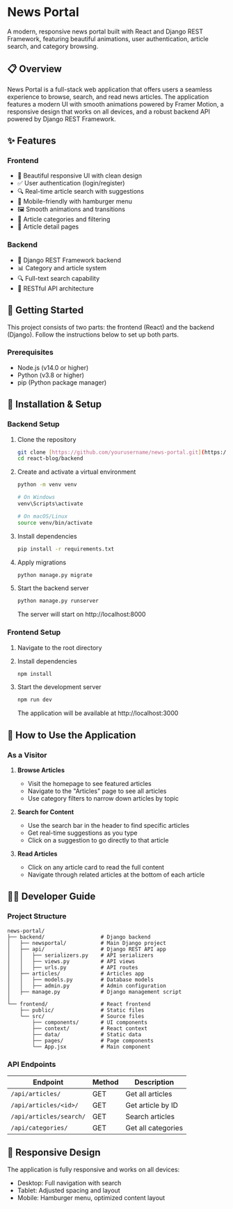 # News Portal


A modern, responsive news portal built with React and Django REST Framework, featuring beautiful animations, user authentication, article search, and category browsing.

## 📋 Overview

News Portal is a full-stack web application that offers users a seamless experience to browse, search, and read news articles. The application features a modern UI with smooth animations powered by Framer Motion, a responsive design that works on all devices, and a robust backend API powered by Django REST Framework.

## ✨ Features

### Frontend
- 🎨 Beautiful responsive UI with clean design
- ✅ User authentication (login/register)
- 🔍 Real-time article search with suggestions
- 📱 Mobile-friendly with hamburger menu
- 🖼️ Smooth animations and transitions
- 📰 Article categories and filtering
- 📄 Article detail pages

### Backend
- 🐍 Django REST Framework backend
- 📊 Category and article system
- 🔍 Full-text search capability
- 🔄 RESTful API architecture

## 🚀 Getting Started

This project consists of two parts: the frontend (React) and the backend (Django). Follow the instructions below to set up both parts.

### Prerequisites

- Node.js (v14.0 or higher)
- Python (v3.8 or higher)
- pip (Python package manager)


## 🔧 Installation & Setup

### Backend Setup

1. Clone the repository
   ```bash
   git clone [https://github.com/yourusername/news-portal.git](https://github.com/alirezabaharloo/react-blog.git)
   cd react-blog/backend
   ```

2. Create and activate a virtual environment
   ```bash
   python -m venv venv
   
   # On Windows
   venv\Scripts\activate
   
   # On macOS/Linux
   source venv/bin/activate
   ```

3. Install dependencies
   ```bash
   pip install -r requirements.txt
   ```

4. Apply migrations
   ```bash
   python manage.py migrate
   ```

5. Start the backend server
   ```bash
   python manage.py runserver
   ```
   The server will start on http://localhost:8000

### Frontend Setup

1. Navigate to the root directory

2. Install dependencies
   ```bash
   npm install
   ```

3. Start the development server
   ```bash
   npm run dev
   ```
   The application will be available at http://localhost:3000

## 📖 How to Use the Application

### As a Visitor

1. **Browse Articles**
   - Visit the homepage to see featured articles
   - Navigate to the "Articles" page to see all articles
   - Use category filters to narrow down articles by topic

2. **Search for Content**
   - Use the search bar in the header to find specific articles
   - Get real-time suggestions as you type
   - Click on a suggestion to go directly to that article

3. **Read Articles**
   - Click on any article card to read the full content
   - Navigate through related articles at the bottom of each article


## 🧑‍💻 Developer Guide

### Project Structure

```
news-portal/
├── backend/                  # Django backend
│   ├── newsportal/           # Main Django project
│   ├── api/                  # Django REST API app
│   │   ├── serializers.py    # API serializers
│   │   ├── views.py          # API views
│   │   ├── urls.py           # API routes
│   ├── articles/             # Articles app
│   │   ├── models.py         # Database models
│   │   ├── admin.py          # Admin configuration
│   ├── manage.py             # Django management script
│
└── frontend/                 # React frontend
    ├── public/               # Static files
    └── src/                  # Source files
        ├── components/       # UI components
        ├── context/          # React context
        ├── data/             # Static data
        ├── pages/            # Page components
        └── App.jsx           # Main component
```

### API Endpoints

| Endpoint                 | Method | Description                     |
|--------------------------|--------|---------------------------------|
| `/api/articles/`         | GET    | Get all articles                |
| `/api/articles/<id>/`    | GET    | Get article by ID               |
| `/api/articles/search/`  | GET    | Search articles                 |
| `/api/categories/`       | GET    | Get all categories              |

## 📱 Responsive Design

The application is fully responsive and works on all devices:

- Desktop: Full navigation with search
- Tablet: Adjusted spacing and layout
- Mobile: Hamburger menu, optimized content layout


